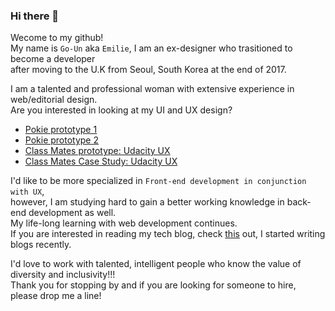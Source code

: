 ### Hi there 👋

Wecome to my github!    
My name is `Go-Un` aka `Emilie`, I am an ex-designer who trasitioned to become a developer    
after moving to the U.K from Seoul, South Korea at the end of 2017.    

I am a talented and professional woman with extensive experience in web/editorial design.    
Are you interested in looking at my UI and UX design?    

* [Pokie prototype 1](https://www.figma.com/file/EtgJLsE3UPEvSRBzHtWLjO/Untitled?node-id=0%3A1)
* [Pokie prototype 2](https://www.figma.com/proto/EtgJLsE3UPEvSRBzHtWLjO/Untitled?node-id=7%3A2&scaling=scale-down)
* [Class Mates prototype: Udacity UX](https://www.figma.com/proto/j9HNFkTHxpCpe80PReo4Ty/Class-Mates---Hi-Fi-Prototype?node-id=110%3A1&scaling=scale-down)
* [Class Mates Case Study: Udacity UX](https://drive.google.com/file/d/17T6bQ78pZTdeLl6H1FCRYlWqqTQNxo-g/view)

I'd like to be more specialized in `Front-end development in conjunction with UX`,    
however, I am studying hard to gain a better working knowledge in back-end development as well.    
My life-long learning with web development continues.     
If you are interested in reading my tech blog, check [this](https://bearcub3.hashnode.dev/) out, I started writing blogs recently.

I'd love to work with talented, intelligent people who know the value of diversity and inclusivity!!!  
Thank you for stopping by and if you are looking for someone to hire, please drop me a line! 


<!--
**bearcub3/bearcub3** is a ✨ _special_ ✨ repository because its `README.md` (this file) appears on your GitHub profile.

Here are some ideas to get you started:

- 🔭 I’m currently working on ...
- 🌱 I’m currently learning ...
- 👯 I’m looking to collaborate on ...
- 🤔 I’m looking for help with ...
- 💬 Ask me about ...
- 📫 How to reach me: ...
- 😄 Pronouns: ...
- ⚡ Fun fact: ...
-->
